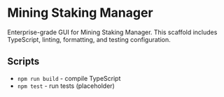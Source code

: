 # Mining Staking Manager

Enterprise-grade GUI for Mining Staking Manager. This scaffold includes TypeScript, linting, formatting, and testing configuration.

## Scripts
- `npm run build` - compile TypeScript
- `npm test` - run tests (placeholder)

